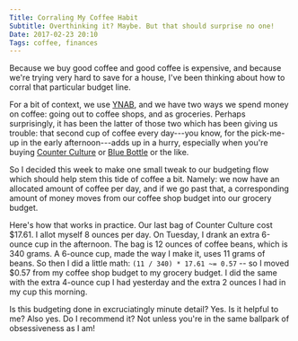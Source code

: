 ```yaml
---
Title: Corraling My Coffee Habit
Subtitle: Overthinking it? Maybe. But that should surprise no one!
Date: 2017-02-23 20:10
Tags: coffee, finances
---
```


Because we buy good coffee and good coffee is expensive, and because we're trying very hard to save for a house, I've been thinking about how to corral that particular budget line.

For a bit of context, we use [<abbr>YNAB</abbr>][YNAB], and we have two ways we spend money on coffee: going out to coffee shops, and as groceries. Perhaps surprisingly, it has been the latter of those two which has been giving us trouble: that second cup of coffee every day---you know, for the pick-me-up in the early afternoon---adds up in a hurry, especially when you're buying [Counter Culture] or [Blue Bottle] or the like.

[YNAB]: https://www.youneedabudget.com "You Need A Budget"
[Counter Culture]: https://counterculturecoffee.com/
[Blue Bottle]: https://bluebottlecoffee.com/

So I decided this week to make one small tweak to our budgeting flow which should help stem this tide of coffee a bit. Namely: we now have an allocated amount of coffee per day, and if we go past that, a corresponding amount of money moves from our coffee shop budget into our grocery budget.

Here's how that works in practice. Our last bag of Counter Culture cost $17.61. I allot myself 8 ounces per day. On Tuesday, I drank an extra 6-ounce cup in the afternoon. The bag is 12 ounces of coffee beans, which is 340 grams. A 6-ounce cup, made the way I make it, uses 11 grams of beans. So then I did a little math: `(11 / 340) * 17.61 ~= 0.57` -- so I moved \$0.57 from my coffee shop budget to my grocery budget. I did the same with the extra 4-ounce cup I had yesterday and the extra 2 ounces I had in my cup this morning.

Is this budgeting done in excruciatingly minute detail? Yes. Is it helpful to me? Also yes. Do I recommend it? Not unless you're in the same ballpark of obsessiveness as I am!
